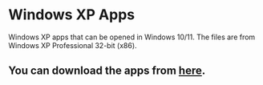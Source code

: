  # **Windows XP Apps**

Windows XP apps that can be opened in Windows 10/11. The files are from Windows XP Professional 32-bit (x86).
## You can download the apps from [here](https://github.com/EnderFox40/winxp-apps/raw/main/Windows%20XP%20Apps.zip).
